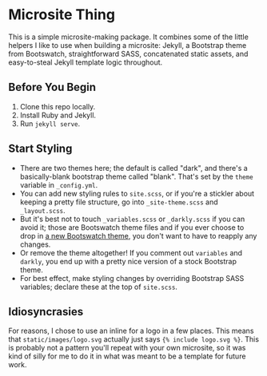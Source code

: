 # Microsite Thing

This is a simple microsite-making package. It combines some of the little helpers
I like to use when building a microsite: Jekyll, a Bootstrap theme from Bootswatch,
straightforward SASS, concatenated static assets, and easy-to-steal Jekyll template
logic throughout.

## Before You Begin

1. Clone this repo locally.
1. Install Ruby and Jekyll.
1. Run `jekyll serve`.

## Start Styling

* There are two themes here; the default is called "dark", and there's a
basically-blank bootstrap theme called "blank". That's set by the `theme`
variable in `_config.yml`.
* You can add new styling rules to `site.scss`, or if you're a stickler about
keeping a pretty file structure, go into `_site-theme.scss`
and `_layout.scss`.
* But it's best not to touch `_variables.scss` or `_darkly.scss` if you can
avoid it; those are Bootswatch theme files and if you ever choose to drop in
[a new Bootswatch theme](https://bootswatch.com/), you don't want to have to reapply any changes.
* Or remove the theme altogether! If you comment out `variables` and `darkly`, you end up
with a pretty nice version of a stock Bootstrap theme.
* For best effect, make styling changes by overriding Bootstrap SASS variables;
declare these at the top of `site.scss`.

## Idiosyncrasies

For reasons, I chose to use an inline for a logo in a few places. This means that
`static/images/logo.svg` actually just says `{% include logo.svg %}`. This is probably not a pattern
you'll repeat with your own microsite, so it was kind of silly for me to do it
in what was meant to be a template for future work.
